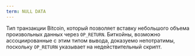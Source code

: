 ```yaml
---
term: NULL DATA
---
```


Тип транзакции Bitcoin, который позволяет вставку небольшого объема произвольных данных через `OP_RETURN`. Биткойны, возможно ассоциированные с этим типом вывода, доказуемо непотратимы, поскольку `OP_RETURN` указывает на недействительный скрипт.